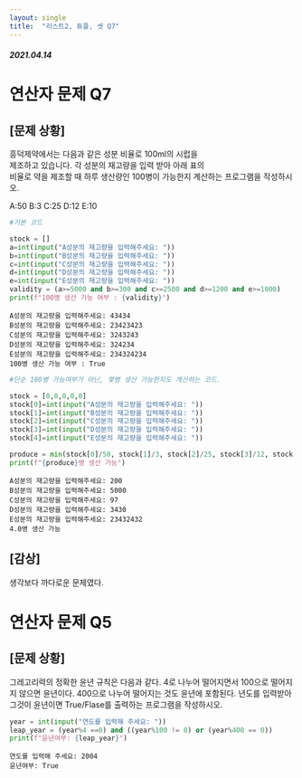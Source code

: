 ```yaml
---
layout: single
title:  "리스트2, 튜플, 셋 Q7"
---
```


##### 2021.04.14


# 연산자 문제 Q7
## [문제 상황]
흥덕제약에서는 다음과 같은 성분 비율로 100ml의 시럽을  
제조하고 있습니다. 각 성분의 재고량을 입력 받아 아래 표의  
비율로 약을 제조할 때 하루 생산량인 100병이 가능한지 계산하는 프로그램을 작성하시오. 

A:50 
B:3 
C:25 
D:12 
E:10



```python
#기본 코드

stock = []
a=int(input("A성분의 재고량을 입력해주세요: "))
b=int(input("B성분의 재고량을 입력해주세요: "))
c=int(input("C성분의 재고량을 입력해주세요: "))
d=int(input("D성분의 재고량을 입력해주세요: "))
e=int(input("E성분의 재고량을 입력해주세요: "))
validity = (a>=5000 and b>=300 and c>=2500 and d>=1200 and e>=1000)
print(f"100병 생산 가능 여부 : {validity}")
```

    A성분의 재고량을 입력해주세요: 43434
    B성분의 재고량을 입력해주세요: 23423423
    C성분의 재고량을 입력해주세요: 3243243
    D성분의 재고량을 입력해주세요: 324234
    E성분의 재고량을 입력해주세요: 234324234
    100병 생산 가능 여부 : True



```python
#단순 100병 가능여부가 아닌, 몇병 생산 가능한지도 계산하는 코드.

stock = [0,0,0,0,0]
stock[0]=int(input("A성분의 재고량을 입력해주세요: "))
stock[1]=int(input("B성분의 재고량을 입력해주세요: "))
stock[2]=int(input("C성분의 재고량을 입력해주세요: "))
stock[3]=int(input("D성분의 재고량을 입력해주세요: "))
stock[4]=int(input("E성분의 재고량을 입력해주세요: "))

produce = min(stock[0]/50, stock[1]/3, stock[2]/25, stock[3]/12, stock[4]/10)
print(f"{produce}병 생산 가능")

```

    A성분의 재고량을 입력해주세요: 200
    B성분의 재고량을 입력해주세요: 5000
    C성분의 재고량을 입력해주세요: 97
    D성분의 재고량을 입력해주세요: 3430
    E성분의 재고량을 입력해주세요: 23432432
    4.0병 생산 가능



## [감상]
생각보다 까다로운 문제였다.


# 연산자 문제 Q5
## [문제 상황]
그레고리력의 정확한 윤년 규칙은 다음과 같다. 
4로 나누어 떨어지면서 100으로 떨어지지 않으면 윤년이다. 400으로 나누어 떨어지는 것도 윤년에 포함된다. 
년도를 입력받아 그것이 윤년이면 True/Flase를 출력하는 프로그램을 작성하시오. 




```python
year = int(input("연도를 입력해 주세요: "))
leap_year = (year%4 ==0) and ((year%100 != 0) or (year%400 == 0))
print(f"윤년여부: {leap_year}")
```

    연도를 입력해 주세요: 2004
    윤년여부: True

